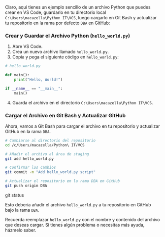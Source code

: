 Claro, aquí tienes un ejemplo sencillo de un archivo Python que puedes crear en VS Code, guardarlo en tu directorio local `C:\Users\macazella\Python IT\VCS`, luego cargarlo en Git Bash y actualizar tu repositorio en la rama por defecto `DBA` en GitHub:

### Crear y Guardar el Archivo Python (`hello_world.py`)

1. Abre VS Code.
2. Crea un nuevo archivo llamado `hello_world.py`.
3. Copia y pega el siguiente código en `hello_world.py`:

```python
# hello_world.py

def main():
    print("Hello, World!")

if __name__ == "__main__":
    main()
```

4. Guarda el archivo en el directorio `C:\Users\macazella\Python IT\VCS`.

### Cargar el Archivo en Git Bash y Actualizar GitHub

Ahora, vamos a Git Bash para cargar el archivo en tu repositorio y actualizar GitHub en la rama `DBA`.

```bash
# Cambiarse al directorio del repositorio
cd /c/Users/macazella/Python\ IT/VCS

# Añadir el archivo al área de staging
git add hello_world.py

# Confirmar los cambios
git commit -m "Add hello_world.py script"

# Actualizar el repositorio en la rama DBA en GitHub
git push origin DBA
```
git status

Esto debería añadir el archivo `hello_world.py` a tu repositorio en GitHub bajo la rama `DBA`.

Recuerda reemplazar `hello_world.py` con el nombre y contenido del archivo que deseas cargar. Si tienes algún problema o necesitas más ayuda, házmelo saber.